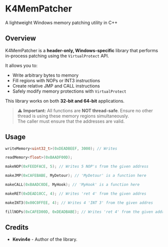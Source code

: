# K4MemPatcher
A lightweight Windows memory patching utility in C++

## Overview
K4MemPatcher is a **header-only, Windows-specific** library that performs in-process patching using the `VirtualProtect` API.

It allows you to:
- Write arbitrary bytes to memory
- Fill regions with NOPs or INT3 instructions
- Create relative JMP and CALL instructions
- Safely modify memory protections with `VirtualProtect`

This library works on both **32-bit and 64-bit** applications.

> ⚠️ **Important:** All functions are **NOT thread-safe**. Ensure no other thread is using these memory regions simultaneously.  
> The caller must ensure that the addresses are valid.

## Usage

```cpp
writeMemory<uint32_t>(0xDEADBEEF, 3000); // Writes 
```
```cpp
readMemory<float>(0xBAADF00D);
```
```cpp
makeNOP(0xFEEDFACE, 5); // Writes 5 NOP's from the given address
```
```cpp
makeJMP(0xCAFEBABE, MyDetour); // 'MyDetour' is a function here
```
```cpp
makeCALL(0xBAADC0DE, MyHook); // 'MyHook' is a function here
```
```cpp
makeRET(0xDEAD10CC, 4); // Writes 'ret 4' from the given addres
```
```cpp
makeINT3(0x00C0FFEE, 4); // Writes 4 'INT 3' from the given addres
```
```cpp
fillNOPs(0xCAFED00D, 0xDEADBABE); // Writes 'ret 4' from the given addres
```
## Credits
- **Kevin4e** - Author of the library.
